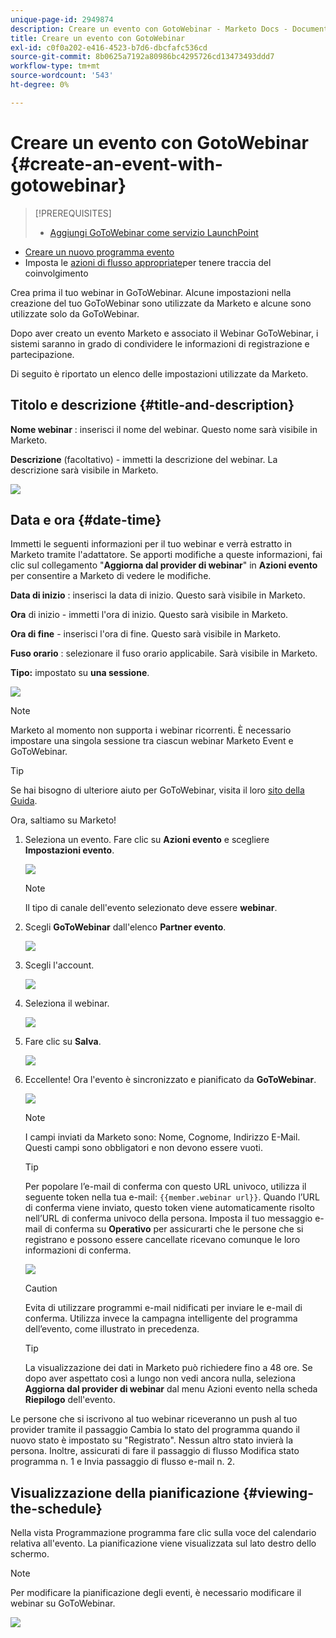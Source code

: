 ```yaml
---
unique-page-id: 2949874
description: Creare un evento con GotoWebinar - Marketo Docs - Documentazione del prodotto
title: Creare un evento con GotoWebinar
exl-id: c0f0a202-e416-4523-b7d6-dbcfafc536cd
source-git-commit: 8b0625a7192a80986bc4295726cd13473493ddd7
workflow-type: tm+mt
source-wordcount: '543'
ht-degree: 0%

---
```


# Creare un evento con GotoWebinar {#create-an-event-with-gotowebinar}

>[!PREREQUISITES]
>
>* [Aggiungi GoToWebinar come servizio LaunchPoint](/help/marketo/product-docs/administration/additional-integrations/add-gotowebinar-as-a-launchpoint-service.md)
* [Creare un nuovo programma evento](/help/marketo/product-docs/demand-generation/events/understanding-events/create-a-new-event-program.md)
* Imposta le [azioni di flusso appropriate](/help/marketo/product-docs/core-marketo-concepts/smart-campaigns/flow-actions/add-a-flow-step-to-a-smart-campaign.md)per tenere traccia del coinvolgimento


Crea prima il tuo webinar in GoToWebinar. Alcune impostazioni nella creazione del tuo GoToWebinar sono utilizzate da Marketo e alcune sono utilizzate solo da GoToWebinar.

Dopo aver creato un evento Marketo e associato il Webinar GoToWebinar, i sistemi saranno in grado di condividere le informazioni di registrazione e partecipazione.

Di seguito è riportato un elenco delle impostazioni utilizzate da Marketo.

## Titolo e descrizione {#title-and-description}

**Nome webinar** : inserisci il nome del webinar. Questo nome sarà visibile in Marketo.

**Descrizione**  (facoltativo) - immetti la descrizione del webinar. La descrizione sarà visibile in Marketo.

![](assets/image2015-5-28-15-3a1-3a36.png)

## Data e ora {#date-time}

Immetti le seguenti informazioni per il tuo webinar e verrà estratto in Marketo tramite l&#39;adattatore. Se apporti modifiche a queste informazioni, fai clic sul collegamento &quot;**Aggiorna dal provider di webinar**&quot; in **Azioni evento** per consentire a Marketo di vedere le modifiche.

**Data di inizio** : inserisci la data di inizio. Questo sarà visibile in Marketo.

**Ora**  di inizio - immetti l&#39;ora di inizio. Questo sarà visibile in Marketo.

**Ora di fine**  - inserisci l&#39;ora di fine. Questo sarà visibile in Marketo.

**Fuso orario** : selezionare il fuso orario applicabile. Sarà visibile in Marketo.

**Tipo:** impostato su  **una sessione**.

![](assets/image2015-5-28-15-3a7-3a1.png)

>[!NOTE]
Marketo al momento non supporta i webinar ricorrenti. È necessario impostare una singola sessione tra ciascun webinar Marketo Event e GoToWebinar.

>[!TIP]
Se hai bisogno di ulteriore aiuto per GoToWebinar, visita il loro [sito della Guida](https://support.logmeininc.com/gotowebinar).

Ora, saltiamo su Marketo!

1. Seleziona un evento. Fare clic su **Azioni evento** e scegliere **Impostazioni evento**.

   ![](assets/image2015-5-14-14-3a53-3a10.png)

   >[!NOTE]
   Il tipo di canale dell&#39;evento selezionato deve essere **webinar**.

1. Scegli **GoToWebinar** dall&#39;elenco **Partner evento**.

   ![](assets/image2015-5-14-14-3a55-3a20.png)

1. Scegli l&#39;account.

   ![](assets/rtaimage-2.png)

1. Seleziona il webinar.

   ![](assets/image2015-5-14-14-3a57-3a31.png)

1. Fare clic su **Salva**.

   ![](assets/image2015-5-14-14-3a58-3a54.png)

1. Eccellente! Ora l&#39;evento è sincronizzato e pianificato da **GoToWebinar**.

   ![](assets/image2015-5-14-15-3a0-3a47.png)

   >[!NOTE]
   I campi inviati da Marketo sono: Nome, Cognome, Indirizzo E-Mail. Questi campi sono obbligatori e non devono essere vuoti.

   >[!TIP]
   Per popolare l’e-mail di conferma con questo URL univoco, utilizza il seguente token nella tua e-mail: `{{member.webinar url}}`. Quando l’URL di conferma viene inviato, questo token viene automaticamente risolto nell’URL di conferma univoco della persona.
   Imposta il tuo messaggio e-mail di conferma su **Operativo** per assicurarti che le persone che si registrano e possono essere cancellate ricevano comunque le loro informazioni di conferma.

   ![](assets/goto-webinar.png)

   >[!CAUTION]
   Evita di utilizzare programmi e-mail nidificati per inviare le e-mail di conferma. Utilizza invece la campagna intelligente del programma dell’evento, come illustrato in precedenza.

   >[!TIP]
   La visualizzazione dei dati in Marketo può richiedere fino a 48 ore. Se dopo aver aspettato così a lungo non vedi ancora nulla, seleziona **Aggiorna dal provider di webinar** dal menu Azioni evento nella scheda **Riepilogo** dell&#39;evento.

Le persone che si iscrivono al tuo webinar riceveranno un push al tuo provider tramite il passaggio Cambia lo stato del programma quando il nuovo stato è impostato su &quot;Registrato&quot;. Nessun altro stato invierà la persona. Inoltre, assicurati di fare il passaggio di flusso Modifica stato programma n. 1 e Invia passaggio di flusso e-mail n. 2.

## Visualizzazione della pianificazione  {#viewing-the-schedule}

Nella vista Programmazione programma fare clic sulla voce del calendario relativa all&#39;evento. La pianificazione viene visualizzata sul lato destro dello schermo.

>[!NOTE]
Per modificare la pianificazione degli eventi, è necessario modificare il webinar su GoToWebinar.

![](assets/image2015-5-14-15-3a3-3a13.png)
